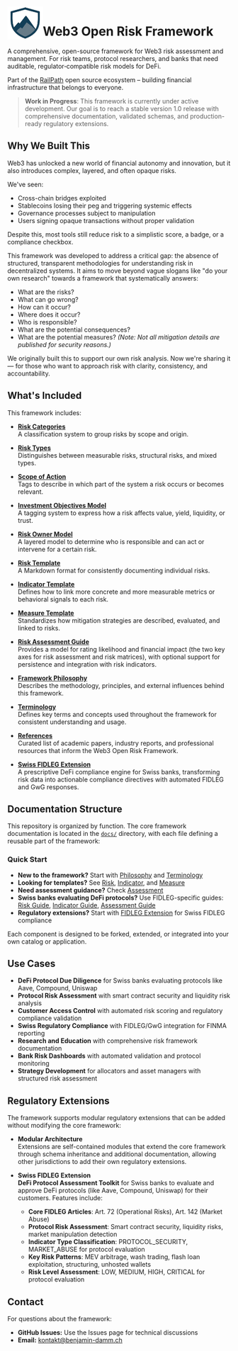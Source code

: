 <img src="https://github.com/railpath/railpath/blob/main/railpath-logo.png" alt="Railpath" width="80" align="left">

# Web3 Open Risk Framework

A comprehensive, open-source framework for Web3 risk assessment and management. 
For risk teams, protocol researchers, and banks that need auditable, regulator‑compatible risk models for DeFi.

Part of the [RailPath](https://github.com/railpath/railpath) open source ecosystem – building financial infrastructure that belongs to everyone.

> **Work in Progress**: This framework is currently under active development. Our goal is to reach a stable version 1.0 release with comprehensive documentation, validated schemas, and production-ready regulatory extensions.

##  Why We Built This

Web3 has unlocked a new world of financial autonomy and innovation, but it also introduces complex, layered, and often opaque risks.

We've seen:
- Cross-chain bridges exploited
- Stablecoins losing their peg and triggering systemic effects
- Governance processes subject to manipulation
- Users signing opaque transactions without proper validation

Despite this, most tools still reduce risk to a simplistic score, a badge, or a compliance checkbox.

This framework was developed to address a critical gap: the absence of structured, transparent methodologies for understanding risk in decentralized systems. It aims to move beyond vague slogans like "do your own research" towards a framework that systematically answers:

- What are the risks?
- What can go wrong?
- How can it occur?
- Where does it occur?
- Who is responsible?
- What are the potential consequences?
- What are the potential measures? *(Note: Not all mitigation details are published for security reasons.)*

We originally built this to support our own risk analysis. Now we're sharing it — for those who want to approach risk with clarity, consistency, and accountability.

##  What's Included

This framework includes:

-  **[Risk Categories](./docs/categories.md)**  
  A classification system to group risks by scope and origin.

-  **[Risk Types](./docs/types.md)**  
  Distinguishes between measurable risks, structural risks, and mixed types.

-  **[Scope of Action](./docs/scopes.md)**  
  Tags to describe in which part of the system a risk occurs or becomes relevant.

-  **[Investment Objectives Model](./docs/objectives.md)**  
  A tagging system to express how a risk affects value, yield, liquidity, or trust.

-  **[Risk Owner Model](./docs/owners.md)**  
  A layered model to determine who is responsible and can act or intervene for a certain risk.

-  **[Risk Template](./docs/risk.md)**  
  A Markdown format for consistently documenting individual risks.

-  **[Indicator Template](./docs/indicator.md)**  
  Defines how to link more concrete and more measurable metrics or behavioral signals to each risk.

-  **[Measure Template](./docs/measure.md)**  
  Standardizes how mitigation strategies are described, evaluated, and linked to risks.

-  **[Risk Assessment Guide](./docs/assessment.md)**  
  Provides a model for rating likelihood and financial impact (the two key axes for risk assessment and risk matrices), with optional support for persistence and integration with risk indicators.

-  **[Framework Philosophy](./docs/philosophy.md)**  
  Describes the methodology, principles, and external influences behind this framework.

-  **[Terminology](./docs/terminology.md)**  
  Defines key terms and concepts used throughout the framework for consistent understanding and usage.

-  **[References](./docs/references.md)**  
  Curated list of academic papers, industry reports, and professional resources that inform the Web3 Open Risk Framework.

-  **[Swiss FIDLEG Extension](./extensions/fidleg/)**  
  A prescriptive DeFi compliance engine for Swiss banks, transforming risk data into actionable compliance directives with automated FIDLEG and GwG responses.

##  Documentation Structure

This repository is organized by function. The core framework documentation is located in the [`docs/`](./docs/) directory, with each file defining a reusable part of the framework:

###  Quick Start
- **New to the framework?** Start with [Philosophy](./docs/philosophy.md) and [Terminology](./docs/terminology.md)
- **Looking for templates?** See [Risk](./docs/risk.md), [Indicator](./docs/indicator.md), and [Measure](./docs/measure.md)
- **Need assessment guidance?** Check [Assessment](./docs/assessment.md)
- **Swiss banks evaluating DeFi protocols?** Use FIDLEG-specific guides: [Risk Guide](./extensions/fidleg/docs/risk.fidleg.md), [Indicator Guide](./extensions/fidleg/docs/indicator.fidleg.md), [Assessment Guide](./extensions/fidleg/docs/assessment.fidleg.md)
- **Regulatory extensions?** Start with [FIDLEG Extension](./extensions/fidleg/) for Swiss FIDLEG compliance

Each component is designed to be forked, extended, or integrated into your own catalog or application.

##  Use Cases

- **DeFi Protocol Due Diligence** for Swiss banks evaluating protocols like Aave, Compound, Uniswap
- **Protocol Risk Assessment** with smart contract security and liquidity risk analysis
- **Customer Access Control** with automated risk scoring and regulatory compliance validation
- **Swiss Regulatory Compliance** with FIDLEG/GwG integration for FINMA reporting
- **Research and Education** with comprehensive risk framework documentation
- **Bank Risk Dashboards** with automated validation and protocol monitoring
- **Strategy Development** for allocators and asset managers with structured risk assessment

##  Regulatory Extensions

The framework supports modular regulatory extensions that can be added without modifying the core framework:

- **Modular Architecture**  
  Extensions are self-contained modules that extend the core framework through schema inheritance and additional documentation, allowing other jurisdictions to add their own regulatory extensions.

- **Swiss FIDLEG Extension**  
  **DeFi Protocol Assessment Toolkit** for Swiss banks to evaluate and approve DeFi protocols (like Aave, Compound, Uniswap) for their customers. Features include:
  - **Core FIDLEG Articles**: Art. 72 (Operational Risks), Art. 142 (Market Abuse)
  - **Protocol Risk Assessment**: Smart contract security, liquidity risks, market manipulation detection
  - **Indicator Type Classification**: PROTOCOL_SECURITY, MARKET_ABUSE for protocol evaluation
  - **Key Risk Patterns**: MEV arbitrage, wash trading, flash loan exploitation, structuring, unhosted wallets
  - **Risk Level Assessment**: LOW, MEDIUM, HIGH, CRITICAL for protocol evaluation

## Contact

For questions about the framework:

- **GitHub Issues:** Use the Issues page for technical discussions
- **Email:** kontakt@benjamin-damm.ch
